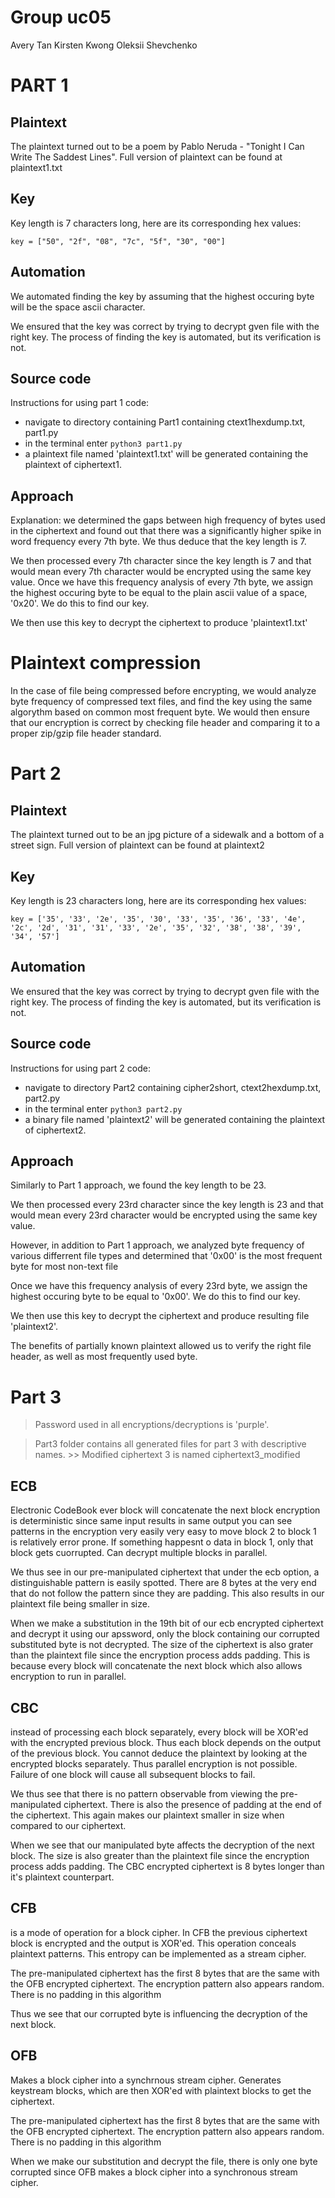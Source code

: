 # Group uc05
Avery Tan
Kirsten Kwong
Oleksii Shevchenko

# PART 1

## Plaintext

The plaintext turned out to be a poem by Pablo Neruda - "Tonight I Can Write The Saddest Lines". Full version of plaintext can be found at plaintext1.txt

## Key

Key length is 7 characters long, here are its corresponding hex values:
```
key = ["50", "2f", "08", "7c", "5f", "30", "00"]
```

## Automation

We automated finding the key by assuming that the highest occuring byte will be the space ascii character. 

We ensured that the key was correct by trying to decrypt gven file with the right key. The process of finding the key is automated, but its verification is not.

## Source code

Instructions for using part 1 code:

* navigate to directory containing Part1 containing ctext1hexdump.txt, part1.py
* in the terminal enter `python3 part1.py`
* a plaintext file named 'plaintext1.txt' will be generated containing the plaintext of ciphertext1.

## Approach

Explanation: we determined the gaps between high frequency of bytes used in the ciphertext and found out that there was a significantly higher spike in word frequency every 7th byte. We thus deduce that the key length is 7. 

We then processed every 7th character since the key length is 7 and that would mean every 7th character would be encrypted using the same key value. Once we have this frequency analysis of every 7th byte, we assign the highest occuring byte to be equal to the plain ascii value of a space, '0x20'. We do this to find our key. 

We then use this key to decrypt the ciphertext to produce 'plaintext1.txt'

# Plaintext compression

In the case of file being compressed before encrypting, we would analyze byte frequency of compressed text files, and find the key using the same algorythm based on common most frequent byte. We would then ensure that our encryption is correct by checking file header and comparing it to a proper zip/gzip file header standard.

# Part 2

## Plaintext

The plaintext turned out to be an jpg picture of a sidewalk and a bottom of a street sign. Full version of plaintext can be found at plaintext2

## Key

Key length is 23 characters long, here are its corresponding hex values:
```
key = ['35', '33', '2e', '35', '30', '33', '35', '36', '33', '4e', '2c', '2d', '31', '31', '33', '2e', '35', '32', '38', '38', '39', '34', '57']

```

## Automation

We ensured that the key was correct by trying to decrypt gven file with the right key. The process of finding the key is automated, but its verification is not.

## Source code

Instructions for using part 2 code:

* navigate to directory Part2 containing cipher2short, ctext2hexdump.txt, part2.py
* in the terminal enter `python3 part2.py`
* a binary file named 'plaintext2' will be generated containing the plaintext of ciphertext2.

## Approach
Similarly to Part 1 approach, we found the key length to be 23.

We then processed every 23rd character since the key length is 23 and that would mean every 23rd character would be encrypted using the same key value. 

However, in addition to Part 1 approach, we analyzed byte frequency of various differrent file types and determined that '0x00' is the most frequent byte for most non-text file

Once we have this frequency analysis of every 23rd byte, we assign the highest occuring byte to be equal to '0x00'. We do this to find our key. 

We then use this key to decrypt the ciphertext and produce resulting file 'plaintext2'.

The benefits of partially known plaintext allowed us to verify the right file header, as well as most frequently used byte.

# Part 3

> Password used in all encryptions/decryptions is 'purple'.

> Part3 folder contains all generated files for part 3 with descriptive names.
	>> Modified ciphertext 3 is named ciphertext3_modified

## ECB

Electronic CodeBook
ever block will concatenate the next block
encryption is deterministic since same input results in same output
you can see patterns in the encryption very easily
very easy to move block 2 to block 1
is relatively error prone. If something happesnt o data in block 1, only that block gets cuorrupted.
Can decrypt multiple blocks in parallel. 

We thus see in our pre-manipulated ciphertext that under the ecb option, a distinguishable pattern is easily spotted. There are 8 bytes at the very end that do not follow the pattern since they are padding. This also results in our plaintext file being smaller in size. 

When we make a substitution in the 19th bit of our ecb encrypted ciphertext and decrypt it using our apssword, only the block containing our corrupted substituted byte is not decrypted. The size of the ciphertext is also grater than the plaintext file since the encryption process adds padding. This is because every block will concatenate the next block which also allows encryption to run in parallel.

## CBC

instead of processing each block separately, every block will be XOR'ed with the encrypted previous block. Thus each block depends on the output of the previous block. You cannot deduce the plaintext by looking at the encrypted blocks separately. Thus parallel encryption is not possible. Failure of one block will cause all subsequent blocks to fail. 

We thus see that there is no pattern observable from viewing the pre-manipulated ciphertext. There is also the presence of padding at the end of the ciphertext. This again makes our plaintext smaller in size when compared to our ciphertext. 

When we see that our manipulated byte affects the decryption of the next block. The size is also greater than the plaintext file since the encryption process adds padding. The CBC encrypted ciphertext is 8 bytes longer than it's plaintext counterpart.

## CFB

is a mode of operation for a block cipher. In CFB the previous ciphertext block is encrypted and the output is XOR'ed.  This operation conceals plaintext patterns. This entropy can be implemented as a stream cipher. 

The pre-manipulated ciphertext has the first 8 bytes that are the same with the OFB encrypted ciphertext. The encryption pattern also appears random. There is no padding in this algorithm

Thus we see that our corrupted byte is influencing the decryption of the next block. 

## OFB

Makes a block cipher into a synchrnous stream cipher. Generates keystream blocks, which are then XOR'ed with plaintext blocks to get the ciphertext.

The pre-manipulated ciphertext has the first 8 bytes that are the same with the OFB encrypted ciphertext. The encryption pattern also appears random. There is no padding in this algorithm

When we make our substitution and decrypt the file, there is only one byte corrupted since OFB makes a block cipher into a synchronous stream cipher.
